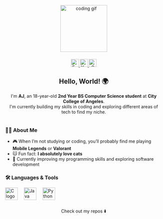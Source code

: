 <div align="center">
  <img height="150" src="https://media.giphy.com/media/v1.Y2lkPTc5MGI3NjExaTh2M2VxNmcyeWdtazl4YXNxZDFjNG1lZm1kc2VzYnQ3YXN2YWIybSZlcD12MV9naWZzX3NlYXJjaCZjdD1n/7NoNw4pMNTvgc/giphy.gif" alt="coding gif" />
</div>

###

<div align="center">
  <a href="https://facebook.com/saucesanoo" target="_blank">
    <img src="https://img.shields.io/static/v1?message=Facebook&logo=facebook&label=&color=1877F2&logoColor=white&style=for-the-badge" height="25" alt="Facebook logo" />
  </a>
  <a href="https://youtube.com/@saucesanoo" target="_blank">
    <img src="https://img.shields.io/static/v1?message=YouTube&logo=youtube&label=&color=FF0000&logoColor=white&style=for-the-badge" height="25" alt="YouTube logo" />
  </a>
  <a href="mailto:abaybayon24-0391@cca.edu.ph">
    <img src="https://img.shields.io/static/v1?message=Gmail&logo=gmail&label=&color=D14836&logoColor=white&style=for-the-badge" height="25" alt="Gmail logo" />
  </a>
</div>

###

<h2 align="center">Hello, World! 🌍</h2>

<p align="center">
I'm <b>AJ</b>, an 18-year-old <b>2nd Year BS Computer Science student</b> at <b>City College of Angeles</b>.<br>
I'm currently building my skills in coding and exploring different areas of tech to find my niche.<br><br>
</p>

###

<h3 align="left">👩‍💻 About Me</h3>

- 🎮 When I’m not studying or coding, you’ll probably find me playing **Mobile Legends** or **Valorant**  
- 🐱 Fun fact: **I absolutely love cats**  
- 🌱 Currently improving my programming skills and exploring software development

###

<h3 align="left">🛠 Languages & Tools</h3>

<div align="left">
  <img src="https://cdn.jsdelivr.net/gh/devicons/devicon/icons/c/c-original.svg" height="40" alt="C logo" />
  <img width="12" />
  <img src="https://cdn.jsdelivr.net/gh/devicons/devicon/icons/java/java-original.svg" height="40" alt="Java logo" />
  <img width="12" />
  <img src="https://cdn.jsdelivr.net/gh/devicons/devicon/icons/python/python-original.svg" height="40" alt="Python logo" />
</div>

###

<p align="center">
  Check out my repos ⬇️ 
</p>
